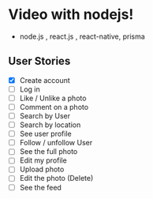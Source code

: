 # Video with nodejs!

- node.js , react.js , react-native, prisma

## User Stories

- [x] Create account
- [ ] Log in
- [ ] Like / Unlike a photo
- [ ] Comment on a photo
- [ ] Search by User
- [ ] Search by location
- [ ] See user profile
- [ ] Follow / unfollow User
- [ ] See the full photo
- [ ] Edit my profile
- [ ] Upload photo
- [ ] Edit the photo (Delete)
- [ ] See the feed
